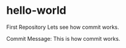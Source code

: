 # hello-world
First Repository
Lets see how commit works. 

Commit Message: This is how commit works. 
